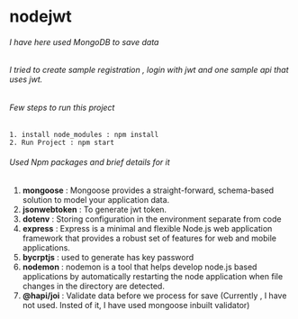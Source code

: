 # nodejwt

###### I have here used MongoDB to save data
###### I tried to create sample registration , login with jwt and one sample api that uses jwt.

###### Few steps to run this project
``` 
1. install node_modules : npm install
2. Run Project : npm start
```

###### Used Npm packages and brief details for it
1. **mongoose** : Mongoose provides a straight-forward, schema-based solution to model your application data. 
2. **jsonwebtoken** : To generate jwt token.
3. **dotenv** : Storing configuration in the environment separate from code 
4. **express** : Express is a minimal and flexible Node.js web application framework that provides a robust set                  of features for web and mobile applications.
5. **bycrptjs** : used to generate has key password 
6. **nodemon** : nodemon is a tool that helps develop node.js based applications by automatically restarting                     the node application when file changes in the directory are detected.
7. **@hapi/joi** : Validate data before we process for save (Currently , I have not used. Insted of it, I have                  used mongoose inbuilt validator)
